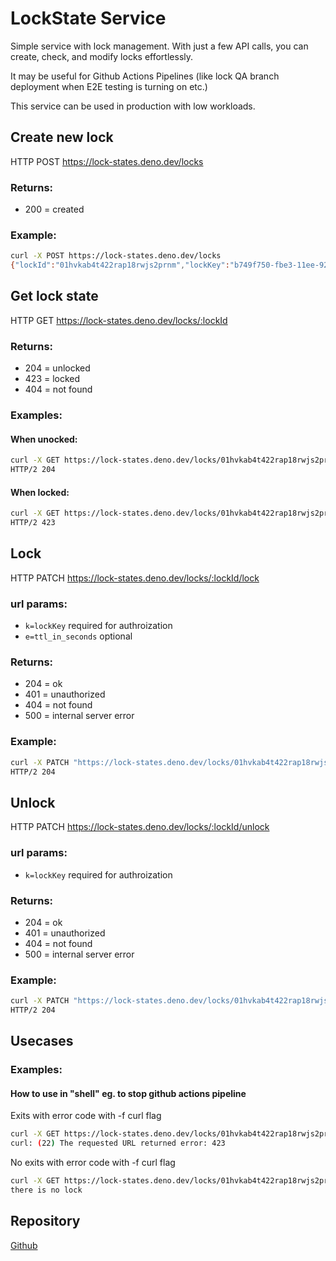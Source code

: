# LockState Service

Simple service with lock management. 
With just a few API calls, you can create, check, and modify locks effortlessly.

It may be useful for Github Actions Pipelines (like lock QA branch deployment when E2E testing is turning on etc.)

This service can be used in production with
low workloads.

## Create new lock

HTTP POST https://lock-states.deno.dev/locks

### Returns:

- 200 = created

### Example:

```sh
curl -X POST https://lock-states.deno.dev/locks            
{"lockId":"01hvkab4t422rap18rwjs2prnm","lockKey":"b749f750-fbe3-11ee-9224-d7fd2399170d","isLocked":false}
```

## Get lock state

HTTP GET https://lock-states.deno.dev/locks/:lockId

### Returns:

- 204 = unlocked
- 423 = locked
- 404 = not found

### Examples:

#### When unocked:

```sh
curl -X GET https://lock-states.deno.dev/locks/01hvkab4t422rap18rwjs2prnm -I
HTTP/2 204
```

#### When locked:

```sh
curl -X GET https://lock-states.deno.dev/locks/01hvkab4t422rap18rwjs2prnm -I
HTTP/2 423
```

## Lock

HTTP PATCH https://lock-states.deno.dev/locks/:lockId/lock

### url params:

- `k=lockKey` required for authroization
- `e=ttl_in_seconds` optional

### Returns:

- 204 = ok
- 401 = unauthorized
- 404 = not found
- 500 = internal server error

### Example:

```sh
curl -X PATCH "https://lock-states.deno.dev/locks/01hvkab4t422rap18rwjs2prnm/lock?k=b749f750-fbe3-11ee-9224-d7fd2399170d" -I
HTTP/2 204
```

## Unlock

HTTP PATCH https://lock-states.deno.dev/locks/:lockId/unlock

### url params:

- `k=lockKey` required for authroization

### Returns:

- 204 = ok
- 401 = unauthorized
- 404 = not found
- 500 = internal server error

### Example:

```sh
curl -X PATCH "https://lock-states.deno.dev/locks/01hvkab4t422rap18rwjs2prnm/unlock?k=b749f750-fbe3-11ee-9224-d7fd2399170d" -I
HTTP/2 204
```

## Usecases

### Examples:

#### How to use in "shell" eg. to stop github actions pipeline

Exits with error code with -f curl flag

```sh
curl -X GET https://lock-states.deno.dev/locks/01hvkab4t422rap18rwjs2prnm -f && echo "there is no lock"
curl: (22) The requested URL returned error: 423
```

No exits with error code with -f curl flag

```sh
curl -X GET https://lock-states.deno.dev/locks/01hvkab4t422rap18rwjs2prnm -f && echo "there is no lock"
there is no lock
```

## Repository

[Github](https://github.com/worotyns/lock-state)
